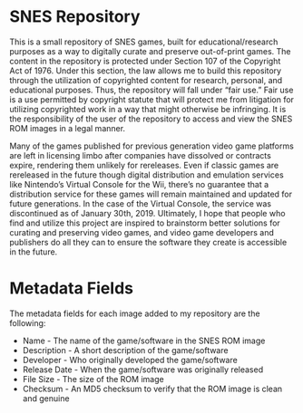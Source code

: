# SNES Repository
This is a small repository of SNES games, built for educational/research purposes as a way to digitally curate and preserve out-of-print games. The content in the repository is protected under Section 107 of the Copyright Act of 1976. Under this section, the law allows me to build this repository through the utilization of copyrighted content for research, personal, and educational purposes. Thus, the repository will fall under “fair use.” Fair use is a use permitted by copyright statute that will protect me from litigation for utilizing copyrighted work in a way that might otherwise be infringing. It is the responsibility of the user of the repository to access and view the SNES ROM images in a legal manner.

Many of the games published for previous generation video game platforms are left in licensing limbo after companies have dissolved or contracts expire, rendering them unlikely for rereleases. Even if classic games are rereleased in the future though digital distribution and emulation services like Nintendo’s Virtual Console for the Wii, there’s no guarantee that a distribution service for these games will remain maintained and updated for future generations. In the case of the Virtual Console, the service was discontinued as of January 30th, 2019. Ultimately, I hope that people who find and utilize this project are inspired to brainstorm better solutions for curating and preserving video games, and video game developers and publishers do all they can to ensure the software they create is accessible in the future. 

# Metadata Fields
The metadata fields for each image added to my repository are the following:
* Name - The name of the game/software in the SNES ROM image
* Description - A short description of the game/software
* Developer - Who originally developed the game/software
* Release Date - When the game/software was originally released
* File Size - The size of the ROM image
* Checksum - An MD5 checksum to verify that the ROM image is clean and genuine

